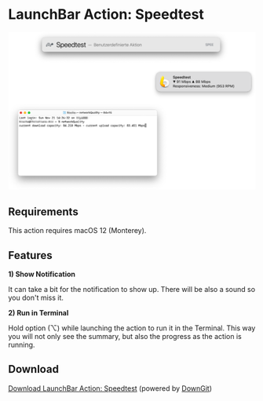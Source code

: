 # LaunchBar Action: Speedtest

<img src="screenshots.png" width="800"/> 

## Requirements 

This action requires macOS 12 (Monterey).

## Features

**1) Show Notification** 

It can take a bit for the notification to show up. There will be also a sound so you don't miss it. 

**2) Run in Terminal**

Hold option (⌥) while launching the action to run it in the Terminal. This way you will not only see the summary, but also the progress as the action is running.

## Download

[Download LaunchBar Action: Speedtest](https://minhaskamal.github.io/DownGit/#/home?url=https://github.com/Ptujec/LaunchBar/tree/master/Speedtest) (powered by [DownGit](https://github.com/MinhasKamal/DownGit))